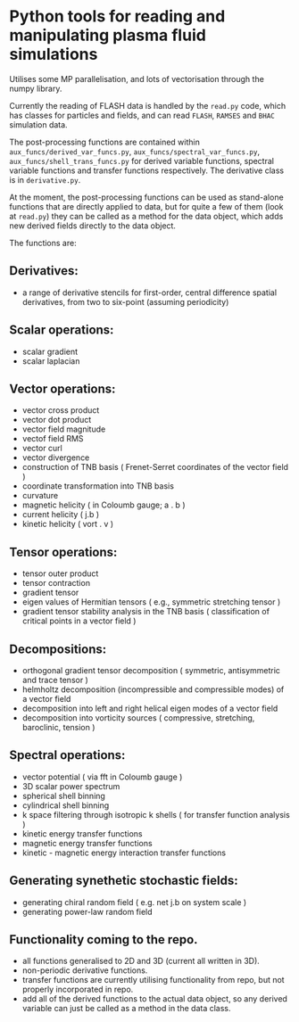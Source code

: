 # Python tools for reading and manipulating plasma fluid simulations

Utilises some MP parallelisation, and lots of vectorisation through the numpy library. 

Currently the reading of FLASH data is handled by the `read.py` code, which has classes for particles and fields, and can read `FLASH`, `RAMSES` and `BHAC` simulation data. 


The post-processing functions are contained within `aux_funcs/derived_var_funcs.py`, `aux_funcs/spectral_var_funcs.py`, `aux_funcs/shell_trans_funcs.py` for derived variable functions, spectral variable functions and transfer functions respectively. The derivative class is in `derivative.py`.

At the moment, the post-processing functions can be used as stand-alone functions that are directly applied to data, but for quite a few of them (look at `read.py`) they can be called as a method for the data object, which adds new derived fields directly to the data object. 

The functions are:

## Derivatives:
* a range of derivative stencils for first-order, central difference spatial derivatives, from two to six-point (assuming periodicity)

## Scalar operations:
* scalar gradient
* scalar laplacian

## Vector operations:
* vector cross product
* vector dot product
* vector field magnitude
* vectof field RMS
* vector curl
* vector divergence
* construction of TNB basis ( Frenet-Serret coordinates of the vector field ) 
* coordinate transformation into TNB basis
* curvature
* magnetic helicity ( in Coloumb gauge; a . b )
* current helicity ( j.b )
* kinetic helicity ( vort . v )

## Tensor operations:
* tensor outer product
* tensor contraction
* gradient tensor
* eigen values of Hermitian tensors ( e.g., symmetric stretching tensor )
* gradient tensor stability analysis in the TNB basis ( classification of critical points in a vector field )

## Decompositions:
* orthogonal gradient tensor decomposition ( symmetric, antisymmetric and trace tensor )
* helmholtz decomposition (incompressible and compressible modes) of a vector field
* decomposition into left and right helical eigen modes of a vector field
* decomposition into vorticity sources ( compressive, stretching, baroclinic, tension )

## Spectral operations:
* vector potential ( via fft in Coloumb gauge )
* 3D scalar power spectrum
* spherical shell binning
* cylindrical shell binning
* k space filtering through isotropic k shells ( for transfer function analysis )
* kinetic energy transfer functions
* magnetic energy transfer functions
* kinetic - magnetic energy interaction transfer functions

## Generating synethetic stochastic fields:
* generating chiral random field ( e.g. net j.b on system scale )
* generating power-law random field

## Functionality coming to the repo.
* all functions generalised to 2D and 3D (current all written in 3D).
* non-periodic derivative functions.
* transfer functions are currently utilising functionality from repo, but not properly incorporated in repo.
* add all of the derived functions to the actual data object, so any derived variable can just be called as a method in the data class.
